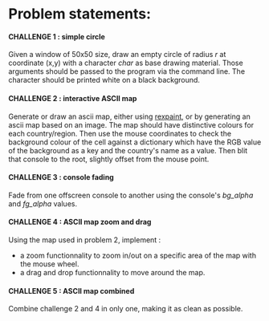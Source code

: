 Problem statements:
===================

#### CHALLENGE 1 : simple circle

Given a window of 50x50 size, draw an empty circle of radius *r* at coordinate (x,y) with a character *char* as base drawing material. Those arguments should be passed to the program via the command line. The character should be printed white on a black background.

#### CHALLENGE 2 : interactive ASCII map

Generate or draw an ascii map, either using [rexpaint](https://www.gridsagegames.com/rexpaint/), or by generating an ascii map based on an image. The map should have distinctive colours for each country/region. Then use the mouse coordinates to check the background colour of the cell against a dictionary which have the RGB value of the background as a key and the country's name as a value. Then blit that console to the root, slightly offset from the mouse point.

#### CHALLENGE 3 : console fading

Fade from one offscreen console to another  using the console's *bg_alpha* and *fg_alpha* values.

#### CHALLENGE 4 : ASCII map zoom and drag

Using the map used in problem 2, implement :
 * a zoom functionnality to zoom in/out on a specific area of the map with the mouse wheel.
 * a drag and drop functionnality to move around the map.

#### CHALLENGE 5 : ASCII map combined

Combine challenge 2 and 4 in only one, making it as clean as possible.
